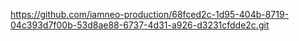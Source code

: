 https://github.com/iamneo-production/68fced2c-1d95-404b-8719-04c393d7f00b-53d8ae88-6737-4d31-a926-d3231cfdde2c.git
